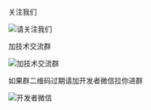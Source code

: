 
关注我们 

![请关注我们](https://images.gitee.com/uploads/images/2020/0825/172059_4959822b_2012975.png "屏幕截图.png")


加技术交流群

<!-- ![加技术交流群](https://images.gitee.com/uploads/images/2020/0922/092152_8b623f8b_2012975.png "屏幕截图.png") -->
![加技术交流群](https://stivepeim.gitee.io/my-images/iShot2020-10-13%2018.54.04.png "屏幕截图.png")


如果群二维码过期请加开发者微信拉你进群

![开发者微信](https://stivepeim.gitee.io/my-images/stivepeim_qywx_qrcode.png "屏幕截图.png")




